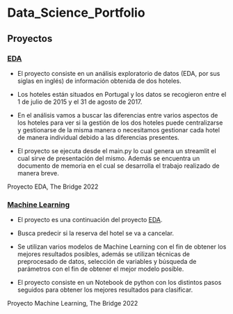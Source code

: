 # Data_Science_Portfolio


## Proyectos

### [EDA](https://github.com/javiermesonero/Data_Science_Portfolio/tree/main/EDA)

* El proyecto consiste en un análisis exploratorio de datos (EDA, por sus siglas en inglés) de información obtenida de dos hoteles.

* Los hoteles están situados en Portugal y los datos se recogieron entre el 1 de julio de 2015 y el 31 de agosto de 2017.

* En el análisis vamos a buscar las diferencias entre varios aspectos de los hoteles para ver si la gestión de los dos hoteles puede centralizarse y gestionarse de la misma manera o necesitamos gestionar cada hotel de manera individual debido a las diferencias presentes.

* El proyecto se ejecuta desde el main.py lo cual genera un streamlit el cual sirve de presentación del mismo. Además se encuentra un documento de memoria en el cual se desarrolla el trabajo realizado de manera breve.

Proyecto EDA, The Bridge 2022


### [Machine Learning](https://github.com/javiermesonero/Data_Science_Portfolio/tree/main/Machine%20Learning)

* El proyecto es una continuación del proyecto [EDA](https://github.com/javiermesonero/Data_Science_Portfolio/tree/main/EDA).

* Busca predecir si la reserva del hotel se va a cancelar.

* Se utilizan varios modelos de Machine Learning con el fin de obtener los mejores resultados posibles, además se utilizan técnicas de preprocesado de datos, selección de variables y búsqueda de parámetros con el fin de obtener el mejor modelo posible. 

* El proyecto consiste en un Notebook de python con los distintos pasos seguidos para obtener los mejores resultados para clasificar. 


Proyecto Machine Learning, The Bridge 2022

